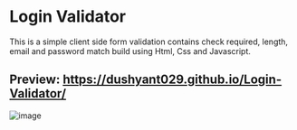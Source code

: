 # Login Validator

This is a simple client side form validation contains check required, length, email and password match build using Html, Css and Javascript.

## Preview: https://dushyant029.github.io/Login-Validator/

![image](https://user-images.githubusercontent.com/55031190/104130290-e3157980-5395-11eb-948e-7d4f3fd14ce1.png)

